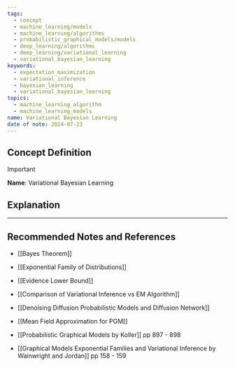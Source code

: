 ```yaml
---
tags:
  - concept
  - machine_learning/models
  - machine_learning/algorithms
  - probabilistic_graphical_models/models
  - deep_learning/algorithms
  - deep_learning/variational_learning
  - variational_bayesian_learning
keywords:
  - expectation_maximization
  - variational_inference
  - bayesian_learning
  - variational_bayesian_learning
topics:
  - machine_learning_algorithm
  - machine_learning_models
name: Variational Bayesian Learning
date of note: 2024-07-23
---
```


## Concept Definition

>[!important]
>**Name**: Variational Bayesian Learning



## Explanation





-----------
##  Recommended Notes and References


- [[Bayes Theorem]]
- [[Exponential Family of Distributions]]
- [[Evidence Lower Bound]]
- [[Comparison of Variational Inference vs EM Algorithm]]
- [[Denoising Diffusion Probabilistic Models and Diffusion Network]]


- [[Mean Field Approximation for PGM]]

- [[Probabilistic Graphical Models by Koller]] pp 897 - 898
- [[Graphical Models Exponential Families and Variational Inference by Wainwright and Jordan]] pp 158 - 159